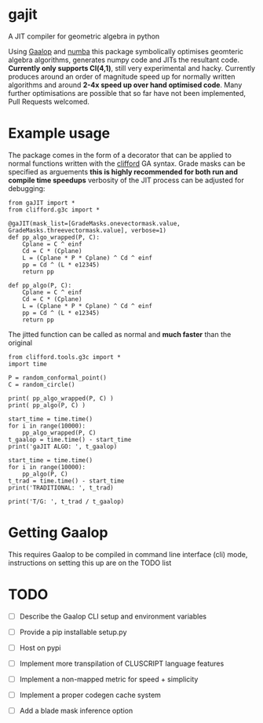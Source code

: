 # gajit
A JIT compiler for geometric algebra in python

Using [Gaalop](http://www.gaalop.de/) and [numba](http://numba.pydata.org/) this package symbolically optimises geomteric algebra algorithms, generates numpy code and JITs the resultant code. **Currently only supports Cl(4,1)**, still very experimental and hacky. Currently produces around an order of magnitude speed up for normally written algorithms and around **2-4x speed up over hand optimised code**. Many further optimisations are possible that so far have not been implemented, Pull Requests welcomed.

# Example usage

The package comes in the form of a decorator that can be applied to normal functions written with the [clifford](https://www.github.com/pygae/clifford) GA syntax. Grade masks can be specified as arguements **this is highly recommended for both run and compile time speedups** verbosity of the JIT process can be adjusted for debugging:
```
from gaJIT import *
from clifford.g3c import *

@gaJIT(mask_list=[GradeMasks.onevectormask.value, GradeMasks.threevectormask.value], verbose=1)
def pp_algo_wrapped(P, C):
    Cplane = C ^ einf
    Cd = C * (Cplane)
    L = (Cplane * P * Cplane) ^ Cd ^ einf
    pp = Cd ^ (L * e12345)
    return pp

def pp_algo(P, C):
    Cplane = C ^ einf
    Cd = C * (Cplane)
    L = (Cplane * P * Cplane) ^ Cd ^ einf
    pp = Cd ^ (L * e12345)
    return pp
```

The jitted function can be called as normal and **much faster** than the original
```
from clifford.tools.g3c import *
import time

P = random_conformal_point()
C = random_circle()

print( pp_algo_wrapped(P, C) )
print( pp_algo(P, C) )
   
start_time = time.time()
for i in range(10000):
    pp_algo_wrapped(P, C)
t_gaalop = time.time() - start_time
print('gaJIT ALGO: ', t_gaalop)

start_time = time.time()
for i in range(10000):
    pp_algo(P, C)
t_trad = time.time() - start_time
print('TRADITIONAL: ', t_trad)

print('T/G: ', t_trad / t_gaalop)
```

# Getting Gaalop
This requires Gaalop to be compiled in command line interface (cli) mode, instructions on setting this up are on the TODO list

# TODO
- [ ] Describe the Gaalop CLI setup and environment variables
- [ ] Provide a pip installable setup.py 
- [ ] Host on pypi
- [ ] Implement more transpilation of CLUSCRIPT language features
- [ ] Implement a non-mapped metric for speed + simplicity
- [ ] Implement a proper codegen cache system
- [ ] Add a blade mask inference option

